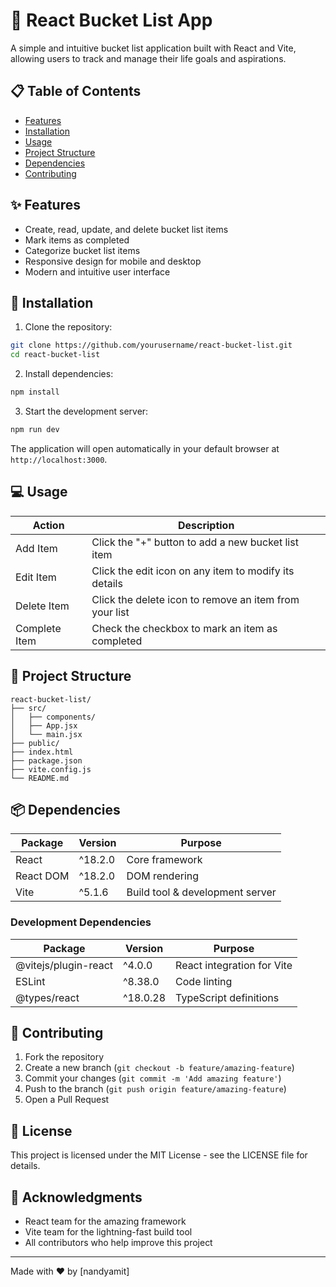 # 🎯 React Bucket List App

A simple and intuitive bucket list application built with React and Vite, allowing users to track and manage their life goals and aspirations.

## 📋 Table of Contents
- [Features](#features)
- [Installation](#installation)
- [Usage](#usage)
- [Project Structure](#project-structure)
- [Dependencies](#dependencies)
- [Contributing](#contributing)

## ✨ Features
- Create, read, update, and delete bucket list items
- Mark items as completed
- Categorize bucket list items
- Responsive design for mobile and desktop
- Modern and intuitive user interface

## 🚀 Installation

1. Clone the repository:
```bash
git clone https://github.com/yourusername/react-bucket-list.git
cd react-bucket-list
```

2. Install dependencies:
```bash
npm install
```

3. Start the development server:
```bash
npm run dev
```

The application will open automatically in your default browser at `http://localhost:3000`.

## 💻 Usage

| Action | Description |
|--------|-------------|
| Add Item | Click the "+" button to add a new bucket list item |
| Edit Item | Click the edit icon on any item to modify its details |
| Delete Item | Click the delete icon to remove an item from your list |
| Complete Item | Check the checkbox to mark an item as completed |

## 📁 Project Structure

```
react-bucket-list/
├── src/
│   ├── components/
│   ├── App.jsx
│   └── main.jsx
├── public/
├── index.html
├── package.json
├── vite.config.js
└── README.md
```

## 📦 Dependencies

| Package | Version | Purpose |
|---------|---------|---------|
| React | ^18.2.0 | Core framework |
| React DOM | ^18.2.0 | DOM rendering |
| Vite | ^5.1.6 | Build tool & development server |

### Development Dependencies

| Package | Version | Purpose |
|---------|---------|---------|
| @vitejs/plugin-react | ^4.0.0 | React integration for Vite |
| ESLint | ^8.38.0 | Code linting |
| @types/react | ^18.0.28 | TypeScript definitions |

## 🤝 Contributing

1. Fork the repository
2. Create a new branch (`git checkout -b feature/amazing-feature`)
3. Commit your changes (`git commit -m 'Add amazing feature'`)
4. Push to the branch (`git push origin feature/amazing-feature`)
5. Open a Pull Request

## 📄 License

This project is licensed under the MIT License - see the LICENSE file for details.

## 🙏 Acknowledgments

- React team for the amazing framework
- Vite team for the lightning-fast build tool
- All contributors who help improve this project

---
Made with ❤️ by [nandyamit]